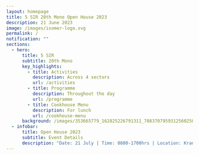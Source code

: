 ```yaml
---
layout: homepage
title: 5 SIR 20th Mono Open House 2023
description: 21 June 2023
image: /images/isomer-logo.svg
permalink: /
notification: ""
sections:
  - hero:
      title: 5 SIR
      subtitle: 20th Mono
      key_highlights:
        - title: Activities
          description: Across 4 sectors
          url: /activities
        - title: Programme
          description: Throughout the day
          url: /programme
        - title: Cookhouse Menu
          description: For lunch
          url: /cookhouse-menu
      background: /images/353665779_162825226791311_7083707959312560250_n.jpg
  - infobar:
      title: Open House 2023
      subtitle: Event Details
      description: "Date: 21 July | Time: 0800-1700hrs | Location: Kranji Camp 3"
---
```

